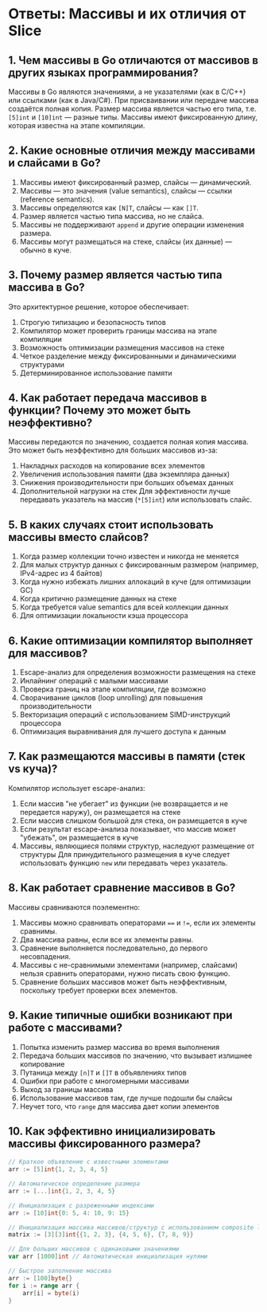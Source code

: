 # Ответы: Массивы и их отличия от Slice

## 1. Чем массивы в Go отличаются от массивов в других языках программирования?

Массивы в Go являются значениями, а не указателями (как в C/C++) или ссылками (как в Java/C#). При присваивании или передаче массива создаётся полная копия. Размер массива является частью его типа, т.е. `[5]int` и `[10]int` — разные типы. Массивы имеют фиксированную длину, которая известна на этапе компиляции.

## 2. Какие основные отличия между массивами и слайсами в Go?

1. Массивы имеют фиксированный размер, слайсы — динамический.
2. Массивы — это значения (value semantics), слайсы — ссылки (reference semantics).
3. Массивы определяются как `[N]T`, слайсы — как `[]T`.
4. Размер является частью типа массива, но не слайса.
5. Массивы не поддерживают `append` и другие операции изменения размера.
6. Массивы могут размещаться на стеке, слайсы (их данные) — обычно в куче.

## 3. Почему размер является частью типа массива в Go?

Это архитектурное решение, которое обеспечивает:

1. Строгую типизацию и безопасность типов
2. Компилятор может проверить границы массива на этапе компиляции
3. Возможность оптимизации размещения массивов на стеке
4. Четкое разделение между фиксированными и динамическими структурами
5. Детерминированное использование памяти

## 4. Как работает передача массивов в функции? Почему это может быть неэффективно?

Массивы передаются по значению, создается полная копия массива. Это может быть неэффективно для больших массивов из-за:

1. Накладных расходов на копирование всех элементов
2. Увеличения использования памяти (два экземпляра данных)
3. Снижения производительности при больших объемах данных
4. Дополнительной нагрузки на стек
Для эффективности лучше передавать указатель на массив (`*[5]int`) или использовать слайс.

## 5. В каких случаях стоит использовать массивы вместо слайсов?

1. Когда размер коллекции точно известен и никогда не меняется
2. Для малых структур данных с фиксированным размером (например, IPv4-адрес из 4 байтов)
3. Когда нужно избежать лишних аллокаций в куче (для оптимизации GC)
4. Когда критично размещение данных на стеке
5. Когда требуется value semantics для всей коллекции данных
6. Для оптимизации локальности кэша процессора

## 6. Какие оптимизации компилятор выполняет для массивов?

1. Escape-анализ для определения возможности размещения на стеке
2. Инлайнинг операций с малыми массивами
3. Проверка границ на этапе компиляции, где возможно
4. Сворачивание циклов (loop unrolling) для повышения производительности
5. Векторизация операций с использованием SIMD-инструкций процессора
6. Оптимизация выравнивания для лучшего доступа к данным

## 7. Как размещаются массивы в памяти (стек vs куча)?

Компилятор использует escape-анализ:

1. Если массив "не убегает" из функции (не возвращается и не передается наружу), он размещается на стеке
2. Если массив слишком большой для стека, он размещается в куче
3. Если результат escape-анализа показывает, что массив может "убежать", он размещается в куче
4. Массивы, являющиеся полями структур, наследуют размещение от структуры
Для принудительного размещения в куче следует использовать функцию `new` или передавать через указатель.

## 8. Как работает сравнение массивов в Go?

Массивы сравниваются поэлементно:

1. Массивы можно сравнивать операторами `==` и `!=`, если их элементы сравнимы.
2. Два массива равны, если все их элементы равны.
3. Сравнение выполняется последовательно, до первого несовпадения.
4. Массивы с не-сравнимыми элементами (например, слайсами) нельзя сравнить операторами, нужно писать свою функцию.
5. Сравнение больших массивов может быть неэффективным, поскольку требует проверки всех элементов.

## 9. Какие типичные ошибки возникают при работе с массивами?

1. Попытка изменить размер массива во время выполнения
2. Передача больших массивов по значению, что вызывает излишнее копирование
3. Путаница между `[n]T` и `[]T` в объявлениях типов
4. Ошибки при работе с многомерными массивами
5. Выход за границы массива
6. Использование массивов там, где лучше подошли бы слайсы
7. Неучет того, что `range` для массива дает копии элементов

## 10. Как эффективно инициализировать массивы фиксированного размера?

```go
// Краткое объявление с известными элементами
arr := [5]int{1, 2, 3, 4, 5}

// Автоматическое определение размера
arr := [...]int{1, 2, 3, 4, 5}

// Инициализация с разреженными индексами
arr := [10]int{0: 5, 4: 10, 9: 15}

// Инициализация массива массивов/структур с использованием composite literals
matrix := [3][3]int{{1, 2, 3}, {4, 5, 6}, {7, 8, 9}}

// Для больших массивов с одинаковыми значениями
var arr [1000]int // Автоматическая инициализация нулями

// Быстрое заполнение массива
arr := [100]byte{}
for i := range arr {
    arr[i] = byte(i)
}
```
